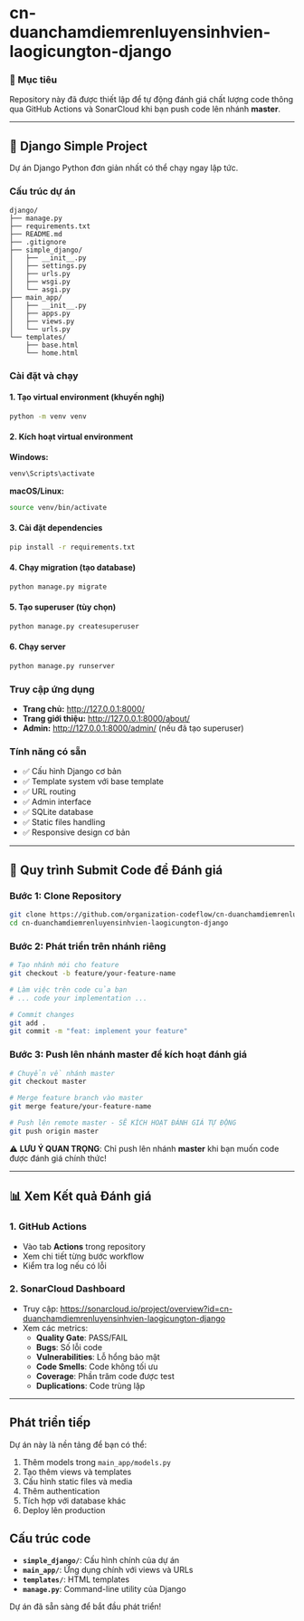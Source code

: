 # cn-duanchamdiemrenluyensinhvien-laogicungton-django

### 🎯 Mục tiêu
Repository này đã được thiết lập để tự động đánh giá chất lượng code thông qua GitHub Actions và SonarCloud khi bạn push code lên nhánh **master**.

---

## 🚀 Django Simple Project

Dự án Django Python đơn giản nhất có thể chạy ngay lập tức.

### Cấu trúc dự án

```
django/
├── manage.py
├── requirements.txt
├── README.md
├── .gitignore
├── simple_django/
│   ├── __init__.py
│   ├── settings.py
│   ├── urls.py
│   ├── wsgi.py
│   └── asgi.py
├── main_app/
│   ├── __init__.py
│   ├── apps.py
│   ├── views.py
│   └── urls.py
└── templates/
    ├── base.html
    └── home.html
```

### Cài đặt và chạy

#### 1. Tạo virtual environment (khuyến nghị)

```bash
python -m venv venv
```

#### 2. Kích hoạt virtual environment

**Windows:**
```bash
venv\Scripts\activate
```

**macOS/Linux:**
```bash
source venv/bin/activate
```

#### 3. Cài đặt dependencies

```bash
pip install -r requirements.txt
```

#### 4. Chạy migration (tạo database)

```bash
python manage.py migrate
```

#### 5. Tạo superuser (tùy chọn)

```bash
python manage.py createsuperuser
```

#### 6. Chạy server

```bash
python manage.py runserver
```

### Truy cập ứng dụng

- **Trang chủ:** http://127.0.0.1:8000/
- **Trang giới thiệu:** http://127.0.0.1:8000/about/
- **Admin:** http://127.0.0.1:8000/admin/ (nếu đã tạo superuser)

### Tính năng có sẵn

- ✅ Cấu hình Django cơ bản
- ✅ Template system với base template
- ✅ URL routing
- ✅ Admin interface
- ✅ SQLite database
- ✅ Static files handling
- ✅ Responsive design cơ bản

---

## 🚀 Quy trình Submit Code để Đánh giá

### Bước 1: Clone Repository
```bash
git clone https://github.com/organization-codeflow/cn-duanchamdiemrenluyensinhvien-laogicungton-django.git
cd cn-duanchamdiemrenluyensinhvien-laogicungton-django
```

### Bước 2: Phát triển trên nhánh riêng
```bash
# Tạo nhánh mới cho feature
git checkout -b feature/your-feature-name

# Làm việc trên code của bạn
# ... code your implementation ...

# Commit changes
git add .
git commit -m "feat: implement your feature"
```

### Bước 3: Push lên nhánh master để kích hoạt đánh giá
```bash
# Chuyển về nhánh master
git checkout master

# Merge feature branch vào master
git merge feature/your-feature-name

# Push lên remote master - SẼ KÍCH HOẠT ĐÁNH GIÁ TỰ ĐỘNG
git push origin master
```

⚠️ **LƯU Ý QUAN TRỌNG**: Chỉ push lên nhánh **master** khi bạn muốn code được đánh giá chính thức!

---

## 📊 Xem Kết quả Đánh giá

### 1. GitHub Actions
- Vào tab **Actions** trong repository
- Xem chi tiết từng bước workflow
- Kiểm tra log nếu có lỗi

### 2. SonarCloud Dashboard
- Truy cập: https://sonarcloud.io/project/overview?id=cn-duanchamdiemrenluyensinhvien-laogicungton-django
- Xem các metrics:
  - **Quality Gate**: PASS/FAIL
  - **Bugs**: Số lỗi code
  - **Vulnerabilities**: Lỗ hổng bảo mật
  - **Code Smells**: Code không tối ưu
  - **Coverage**: Phần trăm code được test
  - **Duplications**: Code trùng lặp

---

## Phát triển tiếp

Dự án này là nền tảng để bạn có thể:

1. Thêm models trong `main_app/models.py`
2. Tạo thêm views và templates
3. Cấu hình static files và media
4. Thêm authentication
5. Tích hợp với database khác
6. Deploy lên production

## Cấu trúc code

- **`simple_django/`**: Cấu hình chính của dự án
- **`main_app/`**: Ứng dụng chính với views và URLs
- **`templates/`**: HTML templates
- **`manage.py`**: Command-line utility của Django

Dự án đã sẵn sàng để bắt đầu phát triển!
